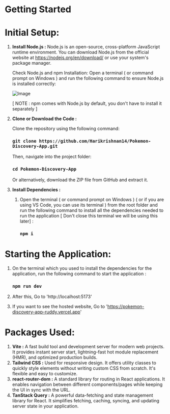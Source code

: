 # Getting Started
# Initial Setup:

1. **Install Node.js :** Node.js is an open-source, cross-platform JavaScript runtime environment. You can download Node.js from the official website at https://nodejs.org/en/download/ or use your system's package manager.

   Check Node.js and npm Installation:
   Open a terminal ( or command prompt on Windows ) and run the following command to ensure Node.js is installed correctly:

   ![Image](https://github.com/user-attachments/assets/5b6a1362-a3a7-4997-a2ef-9d83be414541)

   [ NOTE : npm comes with Node.js by default, you don't have to install it separately ]

2. **Clone or Download the Code :**

   Clone the repository using the following command:
   ### `git clone https://github.com/Harikrishnan14/Pokemon-Discovery-App.git`

   Then, navigate into the project folder:
   ### `cd Pokemon-Discovery-App`

   Or alternatively, download the ZIP file from GitHub and extract it.

5. **Install Dependencies :**
   1. Open the terminal ( or command prompt on Windows ) ( or if you are using VS Code, you can use its terminal ) from the root folder and run the following command to install all the dependencies needed to run the application [ Don't close this terminal we will be using this later] :
      ### `npm i`
      
# Starting the Application:

1. On the terminal which you used to install the dependencies for the application, run the following command to start the application :
   ### `npm run dev`
   
2. After this, Go to 'http://localhost:5173'
3. If you want to see the hosted website, Go to 'https://pokemon-discovery-app-ruddy.vercel.app'

# Packages Used:

1. **Vite :** A fast build tool and development server for modern web projects. It provides instant server start, lightning-fast hot module replacement (HMR), and optimized production builds.
2. **Tailwind CSS :** Used for responsive design. It offers utility classes to quickly style elements without writing custom CSS from scratch. It's flexible and easy to customize.
3. **react-router-dom :** A standard library for routing in React applications. It enables navigation between different components/pages while keeping the UI in sync with the URL.
4. **TanStack Query :** A powerful data-fetching and state management library for React. It simplifies fetching, caching, syncing, and updating server state in your application.